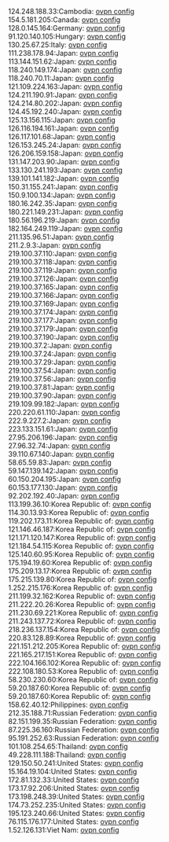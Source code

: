 124.248.188.33:Cambodia: [ovpn config](vpn/124_248_188_33.ovpn)  
154.5.181.205:Canada: [ovpn config](vpn/154_5_181_205.ovpn)  
128.0.145.164:Germany: [ovpn config](vpn/128_0_145_164.ovpn)  
91.120.140.105:Hungary: [ovpn config](vpn/91_120_140_105.ovpn)  
130.25.67.25:Italy: [ovpn config](vpn/130_25_67_25.ovpn)  
111.238.178.94:Japan: [ovpn config](vpn/111_238_178_94.ovpn)  
113.144.151.62:Japan: [ovpn config](vpn/113_144_151_62.ovpn)  
118.240.149.174:Japan: [ovpn config](vpn/118_240_149_174.ovpn)  
118.240.70.11:Japan: [ovpn config](vpn/118_240_70_11.ovpn)  
121.109.224.163:Japan: [ovpn config](vpn/121_109_224_163.ovpn)  
124.211.190.91:Japan: [ovpn config](vpn/124_211_190_91.ovpn)  
124.214.80.202:Japan: [ovpn config](vpn/124_214_80_202.ovpn)  
124.45.192.240:Japan: [ovpn config](vpn/124_45_192_240.ovpn)  
125.13.156.115:Japan: [ovpn config](vpn/125_13_156_115.ovpn)  
126.116.194.161:Japan: [ovpn config](vpn/126_116_194_161.ovpn)  
126.117.101.68:Japan: [ovpn config](vpn/126_117_101_68.ovpn)  
126.153.245.24:Japan: [ovpn config](vpn/126_153_245_24.ovpn)  
126.206.159.158:Japan: [ovpn config](vpn/126_206_159_158.ovpn)  
131.147.203.90:Japan: [ovpn config](vpn/131_147_203_90.ovpn)  
133.130.241.193:Japan: [ovpn config](vpn/133_130_241_193.ovpn)  
139.101.141.182:Japan: [ovpn config](vpn/139_101_141_182.ovpn)  
150.31.155.241:Japan: [ovpn config](vpn/150_31_155_241.ovpn)  
150.9.100.134:Japan: [ovpn config](vpn/150_9_100_134.ovpn)  
180.16.242.35:Japan: [ovpn config](vpn/180_16_242_35.ovpn)  
180.221.149.231:Japan: [ovpn config](vpn/180_221_149_231.ovpn)  
180.56.196.219:Japan: [ovpn config](vpn/180_56_196_219.ovpn)  
182.164.249.119:Japan: [ovpn config](vpn/182_164_249_119.ovpn)  
211.135.96.51:Japan: [ovpn config](vpn/211_135_96_51.ovpn)  
211.2.9.3:Japan: [ovpn config](vpn/211_2_9_3.ovpn)  
219.100.37.110:Japan: [ovpn config](vpn/219_100_37_110.ovpn)  
219.100.37.118:Japan: [ovpn config](vpn/219_100_37_118.ovpn)  
219.100.37.119:Japan: [ovpn config](vpn/219_100_37_119.ovpn)  
219.100.37.126:Japan: [ovpn config](vpn/219_100_37_126.ovpn)  
219.100.37.165:Japan: [ovpn config](vpn/219_100_37_165.ovpn)  
219.100.37.166:Japan: [ovpn config](vpn/219_100_37_166.ovpn)  
219.100.37.169:Japan: [ovpn config](vpn/219_100_37_169.ovpn)  
219.100.37.174:Japan: [ovpn config](vpn/219_100_37_174.ovpn)  
219.100.37.177:Japan: [ovpn config](vpn/219_100_37_177.ovpn)  
219.100.37.179:Japan: [ovpn config](vpn/219_100_37_179.ovpn)  
219.100.37.190:Japan: [ovpn config](vpn/219_100_37_190.ovpn)  
219.100.37.2:Japan: [ovpn config](vpn/219_100_37_2.ovpn)  
219.100.37.24:Japan: [ovpn config](vpn/219_100_37_24.ovpn)  
219.100.37.29:Japan: [ovpn config](vpn/219_100_37_29.ovpn)  
219.100.37.54:Japan: [ovpn config](vpn/219_100_37_54.ovpn)  
219.100.37.56:Japan: [ovpn config](vpn/219_100_37_56.ovpn)  
219.100.37.81:Japan: [ovpn config](vpn/219_100_37_81.ovpn)  
219.100.37.90:Japan: [ovpn config](vpn/219_100_37_90.ovpn)  
219.109.99.182:Japan: [ovpn config](vpn/219_109_99_182.ovpn)  
220.220.61.110:Japan: [ovpn config](vpn/220_220_61_110.ovpn)  
222.9.227.2:Japan: [ovpn config](vpn/222_9_227_2.ovpn)  
223.133.151.61:Japan: [ovpn config](vpn/223_133_151_61.ovpn)  
27.95.206.196:Japan: [ovpn config](vpn/27_95_206_196.ovpn)  
27.96.32.74:Japan: [ovpn config](vpn/27_96_32_74.ovpn)  
39.110.67.140:Japan: [ovpn config](vpn/39_110_67_140.ovpn)  
58.65.59.83:Japan: [ovpn config](vpn/58_65_59_83.ovpn)  
59.147.139.142:Japan: [ovpn config](vpn/59_147_139_142.ovpn)  
60.150.204.195:Japan: [ovpn config](vpn/60_150_204_195.ovpn)  
60.153.177.130:Japan: [ovpn config](vpn/60_153_177_130.ovpn)  
92.202.192.40:Japan: [ovpn config](vpn/92_202_192_40.ovpn)  
113.199.36.10:Korea Republic of: [ovpn config](vpn/113_199_36_10.ovpn)  
114.30.13.93:Korea Republic of: [ovpn config](vpn/114_30_13_93.ovpn)  
119.202.173.11:Korea Republic of: [ovpn config](vpn/119_202_173_11.ovpn)  
121.146.46.187:Korea Republic of: [ovpn config](vpn/121_146_46_187.ovpn)  
121.171.120.147:Korea Republic of: [ovpn config](vpn/121_171_120_147.ovpn)  
121.184.54.115:Korea Republic of: [ovpn config](vpn/121_184_54_115.ovpn)  
125.140.60.95:Korea Republic of: [ovpn config](vpn/125_140_60_95.ovpn)  
175.194.19.60:Korea Republic of: [ovpn config](vpn/175_194_19_60.ovpn)  
175.209.13.17:Korea Republic of: [ovpn config](vpn/175_209_13_17.ovpn)  
175.215.139.80:Korea Republic of: [ovpn config](vpn/175_215_139_80.ovpn)  
1.252.215.176:Korea Republic of: [ovpn config](vpn/1_252_215_176.ovpn)  
211.199.32.162:Korea Republic of: [ovpn config](vpn/211_199_32_162.ovpn)  
211.222.20.26:Korea Republic of: [ovpn config](vpn/211_222_20_26.ovpn)  
211.230.69.221:Korea Republic of: [ovpn config](vpn/211_230_69_221.ovpn)  
211.243.137.72:Korea Republic of: [ovpn config](vpn/211_243_137_72.ovpn)  
218.236.137.154:Korea Republic of: [ovpn config](vpn/218_236_137_154.ovpn)  
220.83.128.89:Korea Republic of: [ovpn config](vpn/220_83_128_89.ovpn)  
221.151.212.205:Korea Republic of: [ovpn config](vpn/221_151_212_205.ovpn)  
221.165.217.151:Korea Republic of: [ovpn config](vpn/221_165_217_151.ovpn)  
222.104.166.102:Korea Republic of: [ovpn config](vpn/222_104_166_102.ovpn)  
222.108.180.53:Korea Republic of: [ovpn config](vpn/222_108_180_53.ovpn)  
58.230.230.60:Korea Republic of: [ovpn config](vpn/58_230_230_60.ovpn)  
59.20.187.60:Korea Republic of: [ovpn config](vpn/59_20_187_60.ovpn)  
59.20.187.60:Korea Republic of: [ovpn config](vpn/59_20_187_60.ovpn)  
158.62.40.12:Philippines: [ovpn config](vpn/158_62_40_12.ovpn)  
212.35.188.71:Russian Federation: [ovpn config](vpn/212_35_188_71.ovpn)  
82.151.199.35:Russian Federation: [ovpn config](vpn/82_151_199_35.ovpn)  
87.225.36.160:Russian Federation: [ovpn config](vpn/87_225_36_160.ovpn)  
95.191.252.63:Russian Federation: [ovpn config](vpn/95_191_252_63.ovpn)  
101.108.254.65:Thailand: [ovpn config](vpn/101_108_254_65.ovpn)  
49.228.111.188:Thailand: [ovpn config](vpn/49_228_111_188.ovpn)  
129.150.50.241:United States: [ovpn config](vpn/129_150_50_241.ovpn)  
15.164.19.104:United States: [ovpn config](vpn/15_164_19_104.ovpn)  
172.81.132.33:United States: [ovpn config](vpn/172_81_132_33.ovpn)  
173.17.92.206:United States: [ovpn config](vpn/173_17_92_206.ovpn)  
173.198.248.39:United States: [ovpn config](vpn/173_198_248_39.ovpn)  
174.73.252.235:United States: [ovpn config](vpn/174_73_252_235.ovpn)  
195.123.240.66:United States: [ovpn config](vpn/195_123_240_66.ovpn)  
76.115.176.177:United States: [ovpn config](vpn/76_115_176_177.ovpn)  
1.52.126.131:Viet Nam: [ovpn config](vpn/1_52_126_131.ovpn)  
